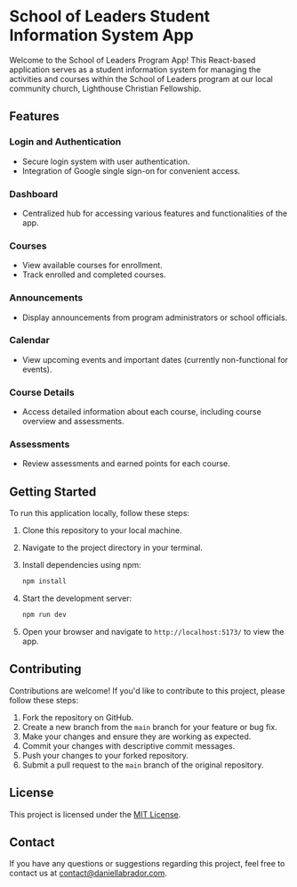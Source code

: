 # School of Leaders Student Information System App

Welcome to the School of Leaders Program App! This React-based application serves as a student information system for managing the activities and courses within the School of Leaders program at our local community church, Lighthouse Christian Fellowship.

## Features

### Login and Authentication

- Secure login system with user authentication.
- Integration of Google single sign-on for convenient access.

### Dashboard

- Centralized hub for accessing various features and functionalities of the app.

### Courses

- View available courses for enrollment.
- Track enrolled and completed courses.

### Announcements

- Display announcements from program administrators or school officials.

### Calendar

- View upcoming events and important dates (currently non-functional for events).

### Course Details

- Access detailed information about each course, including course overview and assessments.

### Assessments

- Review assessments and earned points for each course.

## Getting Started

To run this application locally, follow these steps:

1. Clone this repository to your local machine.
2. Navigate to the project directory in your terminal.
3. Install dependencies using npm:

   ```bash
   npm install
   ```

4. Start the development server:

   ```bash
   npm run dev
   ```

5. Open your browser and navigate to `http://localhost:5173/` to view the app.

## Contributing

Contributions are welcome! If you'd like to contribute to this project, please follow these steps:

1. Fork the repository on GitHub.
2. Create a new branch from the `main` branch for your feature or bug fix.
3. Make your changes and ensure they are working as expected.
4. Commit your changes with descriptive commit messages.
5. Push your changes to your forked repository.
6. Submit a pull request to the `main` branch of the original repository.

## License

This project is licensed under the [MIT License](LICENSE).

## Contact

If you have any questions or suggestions regarding this project, feel free to contact us at [contact@daniellabrador.com](mailto:contact@daniellabrador.com).
